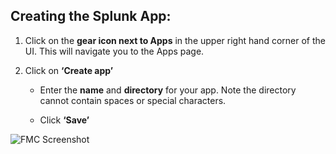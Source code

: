 ## Creating the Splunk App: ##

1.  Click on the **gear icon next to Apps** in the upper right hand corner of
    the UI. This will navigate you to the Apps page.

2.  Click on **‘Create app’**

    - Enter the **name** and **directory** for your app.  Note the directory cannot contain spaces or special characters.

    - Click **‘Save’**

![FMC Screenshot](/posts/files/firepower-estreamer-splunk/assets/images/pic4.png)
